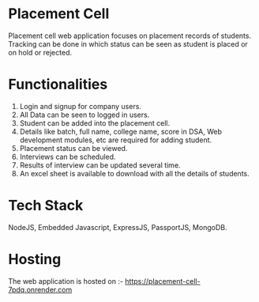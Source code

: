# Placement Cell
Placement cell web application focuses on placement records of students. Tracking can be done in which status can be seen as student is placed or on hold or rejected.

# Functionalities
1. Login and signup for company users.
2. All Data can be seen to logged in users.
3. Student can be added into the placement cell.
4. Details like batch, full name, college name, score in DSA, Web development modules, etc are required for adding student.
5. Placement status can be viewed.
6. Interviews can be scheduled.
7. Results of interview can be updated several time.
8. An excel sheet is available to download with all the details of students.

# Tech Stack
NodeJS, Embedded Javascript, ExpressJS, PassportJS, MongoDB.

# Hosting
The web application is hosted on :- https://placement-cell-7pdq.onrender.com






